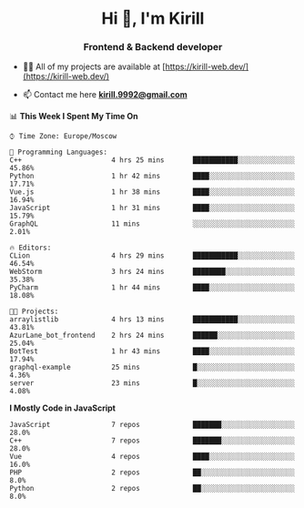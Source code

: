 <h1 align="center">Hi 👋, I'm Kirill</h1>
<h3 align="center">Frontend & Backend developer</h3>

- 👨‍💻 All of my projects are available at [https://kirill-web.dev/](https://kirill-web.dev/)

- 📫 Contact me here **kirill.9992@gmail.com**











<!--START_SECTION:waka-->
📊 **This Week I Spent My Time On** 

```text
⌚︎ Time Zone: Europe/Moscow

💬 Programming Languages: 
C++                      4 hrs 25 mins       ███████████░░░░░░░░░░░░░░   45.86% 
Python                   1 hr 42 mins        ████░░░░░░░░░░░░░░░░░░░░░   17.71% 
Vue.js                   1 hr 38 mins        ████░░░░░░░░░░░░░░░░░░░░░   16.94% 
JavaScript               1 hr 31 mins        ████░░░░░░░░░░░░░░░░░░░░░   15.79% 
GraphQL                  11 mins             ░░░░░░░░░░░░░░░░░░░░░░░░░   2.01%

🔥 Editors: 
CLion                    4 hrs 29 mins       ███████████░░░░░░░░░░░░░░   46.54% 
WebStorm                 3 hrs 24 mins       ████████░░░░░░░░░░░░░░░░░   35.38% 
PyCharm                  1 hr 44 mins        ████░░░░░░░░░░░░░░░░░░░░░   18.08%

🐱‍💻 Projects: 
arraylistlib             4 hrs 13 mins       ███████████░░░░░░░░░░░░░░   43.81% 
AzurLane_bot_frontend    2 hrs 24 mins       ██████░░░░░░░░░░░░░░░░░░░   25.04% 
BotTest                  1 hr 43 mins        ████░░░░░░░░░░░░░░░░░░░░░   17.94% 
graphql-example          25 mins             █░░░░░░░░░░░░░░░░░░░░░░░░   4.36% 
server                   23 mins             █░░░░░░░░░░░░░░░░░░░░░░░░   4.08%

```

**I Mostly Code in JavaScript** 

```text
JavaScript               7 repos             ███████░░░░░░░░░░░░░░░░░░   28.0% 
C++                      7 repos             ███████░░░░░░░░░░░░░░░░░░   28.0% 
Vue                      4 repos             ████░░░░░░░░░░░░░░░░░░░░░   16.0% 
PHP                      2 repos             ██░░░░░░░░░░░░░░░░░░░░░░░   8.0% 
Python                   2 repos             ██░░░░░░░░░░░░░░░░░░░░░░░   8.0%

```



<!--END_SECTION:waka-->
